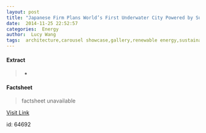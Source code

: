 ```yaml
---
layout: post
title: "Japanese Firm Plans World’s First Underwater City Powered by Sustainable Energy"
date:  2014-11-25 22:52:57 
categories:  Energy      
author:  Lucy Wang                                                     
tags:  architecture,carousel showcase,gallery,renewable energy,sustainable energy,atlantis,hydraulic pressure,masataka noguch,modern day atlantis,ocean spiral,sea level rise,shimizu corporation,underwater city,underwater housing,university of tokyo                                                                                                                                                                                                                                                                                                                                                                                                                                                                                                                                              
---
```



#### Extract
>+

#### Factsheet
>factsheet unavailable

[Visit Link](http://inhabitat.com/japanese-firm-plans-worlds-first-underwater-city-powered-by-sustainable-energy/)

id:   64692 
